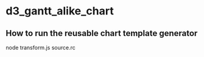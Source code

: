 # d3_gantt_alike_chart

## How to run the reusable chart template generator
node transform.js source.rc
